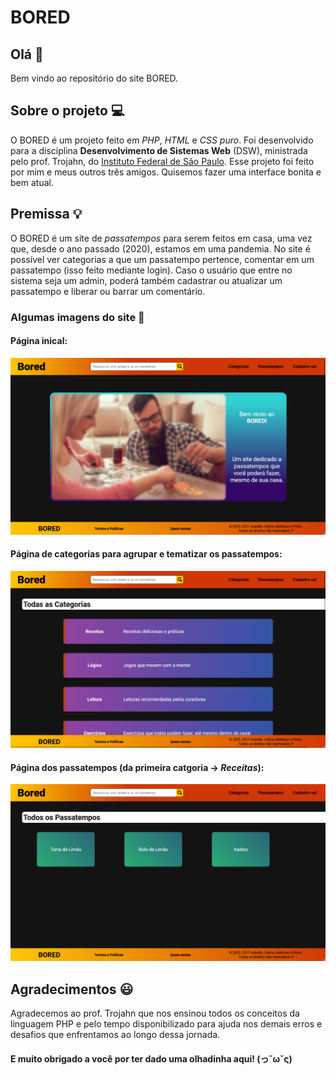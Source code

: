 # BORED

## Olá 👋

Bem vindo ao repositório do site BORED.

## Sobre o projeto 💻
O BORED é um projeto feito em _PHP_, _HTML_ e _CSS puro_. Foi desenvolvido para a disciplina **Desenvolvimento de Sistemas Web** (DSW), ministrada pelo prof. Trojahn, do [Instituto Federal de São Paulo](https://scl.ifsp.edu.br/).
Esse projeto foi feito por mim e meus outros três amigos. Quisemos fazer uma interface bonita e bem atual.

## Premissa 💡
O BORED é um site de _passatempos_ para serem feitos em casa, uma vez que, desde o ano passado (2020), estamos em uma pandemia.
No site é possível ver categorias a que um passatempo pertence, comentar em um passatempo (isso feito mediante login).
Caso o usuário que entre no sistema seja um admin, poderá também cadastrar ou atualizar um passatempo e liberar ou barrar um comentário.

### Algumas imagens do site 👀
#### Página inical:
![](index.png)

#### Página de categorias para agrupar e tematizar os passatempos:
![](categorias.png)

#### Página dos passatempos (da primeira catgoria -> _Receitas_):
![](passatempos.png)

## Agradecimentos 😃

Agradecemos ao prof. Trojahn que nos ensinou todos os conceitos da linguagem PHP e pelo tempo disponibilizado para ajuda nos demais erros e desafios que enfrentamos ao longo dessa jornada.

#### E muito obrigado a você por ter dado uma olhadinha aqui! (っ˘ω˘ς)

